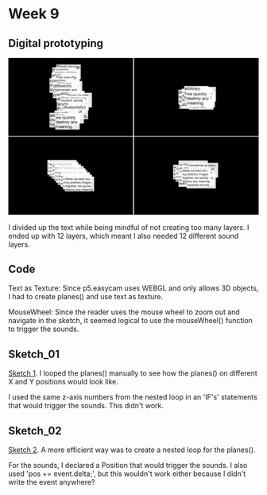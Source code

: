 # Week 9

## Digital prototyping
![png](https://github.com/KristineGudmundsen/CodeWords/raw/master/SKO/Week_09/LayersDemo.png)

I divided up the text while being mindful of not creating too many layers. I ended up with 12 layers, which meant I also needed 12 different sound layers.

## Code

Text as Texture:
Since p5.easycam uses WEBGL and only allows 3D objects, I had to create planes() and use text as texture. 

MouseWheel:
Since the reader uses the mouse wheel to zoom out and navigate in the sketch, it seemed logical to use the mouseWheel() function to trigger the sounds. 

## Sketch_01
[Sketch 1](https://kristinegudmundsen.github.io/CodeWords/SKO/Week_09/MajorProjectSketch01/).
I looped the planes() manually to see how the planes() on different X and Y positions would look like. 

I used the same z-axis numbers from the nested loop in an 'IF's' statements that would trigger the sounds. This didn't work. 

## Sketch_02
[Sketch 2](https://kristinegudmundsen.github.io/CodeWords/SKO/Week_09/MajorProjectSketch02/).
A more efficient way was to create a nested loop for the planes(). 

For the sounds, I declared a Position that would trigger the sounds. I also used 'pos += event.delta;', but this wouldn't work either because I didn't write the event anywhere?
